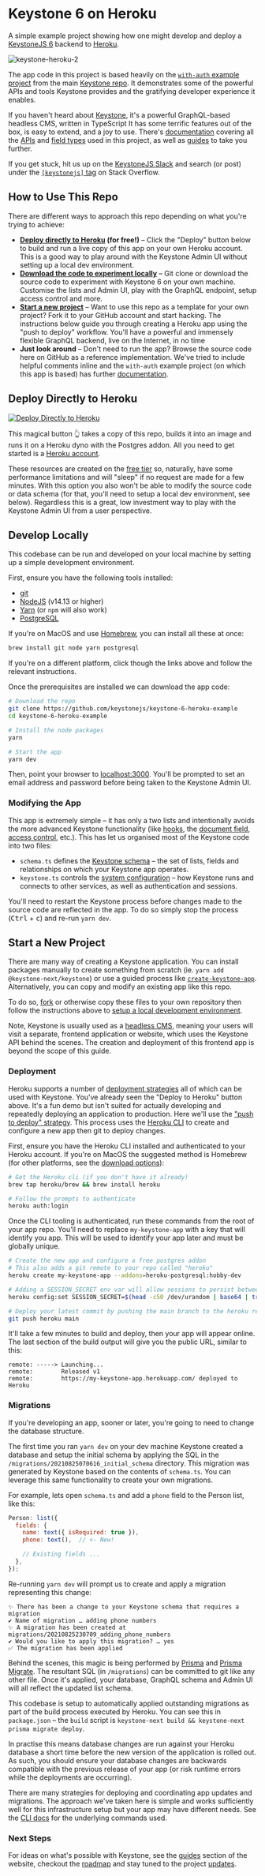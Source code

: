 # Keystone 6 on Heroku

A simple example project showing how one might develop and deploy a [KeystoneJS 6](https://keystonejs.com)
backend to [Heroku](https://www.heroku.com/).

![keystone-heroku-2](https://user-images.githubusercontent.com/6447754/133170735-d7887eba-cda5-41a2-9780-d6f287d01956.png)

The app code in this project is based heavily on the
[`with-auth` example project](https://github.com/keystonejs/keystone/tree/master/examples/with-auth) from the main
[Keystone repo](https://github.com/keystonejs/keystone).
It demonstrates some of the powerful APIs and tools Keystone provides and the gratifying developer experience it enables.

If you haven't heard about [Keystone](https://keystonejs.com), it's a powerful GraphQL-based headless CMS, written in TypeScript
It has some terrific features out of the box, is easy to extend, and a joy to use.
There's [documentation](https://keystonejs.com/docs) covering all the
[APIs](https://keystonejs.com/docs/apis) and
[field types](https://keystonejs.com/docs/apis/fields) used in this project, as well as
[guides](https://keystonejs.com/docs/guides) to take you further.

If you get stuck, hit us up on the [KeystoneJS Slack](https://community.keystonejs.com) and search (or post) under the
[`[keystonejs]` tag](https://stackoverflow.com/questions/tagged/keystonejs) on Stack Overflow.

## How to Use This Repo

There are different ways to approach this repo depending on what you're trying to achieve:

* **[Deploy directly to Heroku](#deploy-directly-to-heroku) (for free!)** –
Click the "Deploy" button below to build and run a live copy of this app on your own Heroku account.
This is a good way to play around with the Keystone Admin UI without setting up a local dev environment.
* **[Download the code to experiment locally](#develop-locally)** –
Git clone or download the source code to experiment with Keystone 6 on your own machine.
Customise the lists and Admin UI, play with the GraphQL endpoint, setup access control and more.
* **[Start a new project](#start-a-new-project)** –
Want to use this repo as a template for your own project?
Fork it to your GitHub account and start hacking.
The instructions below guide you through creating a Heroku app using the "push to deploy" workflow.
You'll have a powerful and immensely flexible GraphQL backend, live on the Internet, in no time
* **Just look around** –
Don't need to run the app?
Browse the source code here on GitHub as a reference implementation.
We've tried to include helpful comments inline and the `with-auth` example project (on which this app is based) has further
[documentation](https://github.com/keystonejs/keystone/tree/master/examples/with-auth).

## Deploy Directly to Heroku

[![Deploy Directly to Heroku](https://www.herokucdn.com/deploy/button.svg)](https://heroku.com/deploy?template=https://github.com/devrayat000/portfolio-backend)

This magical button 👆 takes a copy of this repo, builds it into an image and runs it on a Heroku dyno with the Postgres addon.
All you need to get started is a [Heroku account](https://signup.heroku.com).

These resources are created on the [free tier](https://www.heroku.com/pricing) so, naturally,
have some performance limitations and will "sleep" if no request are made for a few minutes.
With this option you also won't be able to modify the source code or data schema (for that, you'll need to setup a local dev environment, see below).
Regardless this is a great, low investment way to play with the Keystone Admin UI from a user perspective.

## Develop Locally

This codebase can be run and developed on your local machine by setting up a simple development environment.

First, ensure you have the following tools installed:

* [git](https://git-scm.com/downloads)
* [NodeJS](https://nodejs.org/en/download) (v14.13 or higher)
* [Yarn](https://classic.yarnpkg.com/en/docs/install) (or `npm` will also work)
* [PostgreSQL](https://www.postgresql.org/download)

If you're on MacOS and use [Homebrew](https://brew.sh), you can install all these at once:

```sh
brew install git node yarn postgresql
```

If you're on a different platform, click though the links above and follow the relevant instructions.

Once the prerequisites are installed we can download the app code:

```sh
# Download the repo
git clone https://github.com/keystonejs/keystone-6-heroku-example
cd keystone-6-heroku-example

# Install the node packages
yarn

# Start the app
yarn dev
```

Then, point your browser to [localhost:3000](http://localhost:3000).
You'll be prompted to set an email address and password before being taken to the Keystone Admin UI.

### Modifying the App

This app is extremely simple –
it has only a two lists and intentionally avoids the more advanced Keystone functionality (like
[hooks](https://keystonejs.com/docs/guides/hooks), the
[document field](https://keystonejs.com/docs/guides/document-fields),
[access control](https://keystonejs.com/docs/guides/access-control), etc.).
This has let us organised most of the Keystone code into two files:

* `schema.ts` defines the [Keystone schema](https://keystonejs.com/docs/apis/schema) –
the set of lists, fields and relationships on which your Keystone app operates.
* `keystone.ts` controls the [system configuration](https://keystonejs.com/docs/apis/config) –
how Keystone runs and connects to other services, as well as authentication and sessions.

You'll need to restart the Keystone process before changes made to the source code are reflected in the app.
To do so simply stop the process (<kbd>Ctrl</kbd> + <kbd>c</kbd>) and re-run `yarn dev`.

## Start a New Project

There are many way of creating a Keystone application.
You can install packages manually to create something from scratch (ie. `yarn add @keystone-next/keystone`) or use a guided process like
[`create-keystone-app`](https://keystonejs.com/docs/walkthroughs/getting-started-with-create-keystone-app).
Alternatively, you can copy and modify an existing app like this repo.

To do so, [fork](https://github.com/keystonejs/keystone-6-heroku-example/fork)
or otherwise copy these files to your own repository then follow the instructions above to
[setup a local development environment](#develop-locally).

Note, Keystone is usually used as a [headless CMS](https://en.wikipedia.org/wiki/Headless_content_management_system),
meaning your users will visit a separate, frontend application or website, which uses the Keystone API behind the scenes.
The creation and deployment of this frontend app is beyond the scope of this guide.

### Deployment

Heroku supports a number of [deployment strategies](https://blog.heroku.com/six-strategies-deploy-to-heroku)
all of which can be used with Keystone.
You've already seen the "Deploy to Heroku" button above.
It's a fun demo but isn't suited for actually developing and repeatedly deploying an application to production.
Here we'll use the ["push to deploy" strategy](https://devcenter.heroku.com/articles/git).
This process uses the [Heroku CLI](https://devcenter.heroku.com/articles/heroku-cli)
to create and configure a new app then git to deploy changes.

First, ensure you have the Heroku CLI installed and authenticated to your Heroku account.
If you're on MacOS the suggested method is Homebrew (for other platforms, see the [download options](https://devcenter.heroku.com/articles/heroku-cli#download-and-install)):

```sh
# Get the Heroku cli (if you don't have it already)
brew tap heroku/brew && brew install heroku

# Follow the prompts to authenticate
heroku auth:login
```

Once the CLI tooling is authenticated, run these commands from the root of your app repo.
You'll need to replace `my-keystone-app` with a key that will identify you app.
This will be used to identify your app later and must be globally unique.

```sh
# Create the new app and configure a free postgres addon
# This also adds a git remote to your repo called "heroku"
heroku create my-keystone-app --addons=heroku-postgresql:hobby-dev

# Adding a SESSION_SECRET env var will allow sessions to persist between dyno restarts and deploys
heroku config:set SESSION_SECRET=$(head -c50 /dev/urandom | base64 | tr -dc 'A-Za-z0-9' | head -c50)

# Deploy your latest commit by pushing the main branch to the heroku remote
git push heroku main
```

It'll take a few minutes to build and deploy, then your app will appear online.
The last section of the build output will give you the public URL, similar to this:

```
remote: -----> Launching...
remote:        Released v1
remote:        https://my-keystone-app.herokuapp.com/ deployed to Heroku
```

### Migrations

If you're developing an app, sooner or later, you're going to need to change the database structure.

The first time you ran `yarn dev` on your dev machine Keystone created a database and setup the initial schema
by applying the SQL in the `/migrations/20210825070616_initial_schema` directory.
This migration was generated by Keystone based on the contents of `schema.ts`.
You can leverage this same functionality to create your own migrations.

For example, lets open `schema.ts` and add a `phone` field to the Person list, like this:

```js
Person: list({
  fields: {
    name: text({ isRequired: true }),
    phone: text(),  // <- New!

    // Existing fields ...
  },
});
```

Re-running `yarn dev` will prompt us to create and apply a migration representing this change:

```
✨ There has been a change to your Keystone schema that requires a migration
✔ Name of migration … adding phone numbers
✨ A migration has been created at migrations/20210825230709_adding_phone_numbers
✔ Would you like to apply this migration? … yes
✅ The migration has been applied
```

Behind the scenes, this magic is being performed by
[Prisma](https://www.prisma.io) and [Prisma Migrate](https://www.prisma.io/docs/concepts/components/prisma-migrate).
The resultant SQL (in `/migrations`) can be committed to git like any other file.
Once it's applied, your database, GraphQL schema and Admin UI will all reflect the updated list schema.

This codebase is setup to automatically applied outstanding migrations as part of the build process executed by Heroku.
You can see this in `package.json` – the `build` script is `keystone-next build && keystone-next prisma migrate deploy`.

In practise this means database changes are run against your Heroku database a short time before the new version of the application is rolled out.
As such, you should ensure your database changes are backwards compatible with the previous release of your app (or risk runtime errors while the deployments are occurring).

There are many strategies for deploying and coordinating app updates and migrations.
The approach we've taken here is simple and works sufficiently well for this infrastructure setup but your app may have different needs.
See the [CLI docs](https://keystonejs.com/docs/guides/cli) for the underlying commands used.

### Next Steps

For ideas on what's possible with Keystone,
see the [guides](https://keystonejs.com/docs/guides) section of the website,
checkout the [roadmap](https://keystonejs.com/updates/roadmap) and
stay tuned to the project [updates](https://keystonejs.com/updates).
